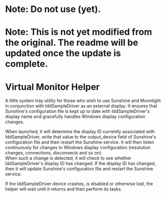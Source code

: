 # Note: Do not use (yet).
# Note: This is not yet modified from the original. The readme will be updated once the update is complete.

# Virtual Monitor Helper
A little system tray utility for those who wish to use Sunshine and Moonlight in conjunction with IddSampleDriver as an external display.  It ensures that Sunshine's configuration file is kept up to date with IddSampleDriver's display name and gracefully handles Windows display configuration changes.

When launched, it will determine the display ID currently associated with IddSampleDriver, write that value to the output_device field of Sunshine's configuration file
and then restart the Sunshine service.  It will then listen continuously for changes to Windows display configuration (resolution changes, connections, disconnects and so on).  
When such a change is detected, it will check to see whether IddSampleDriver's display ID has changed.  If the display ID has changed, then it will update Sunshine's configuration file and restart the
Sunshine service.

If the IddSampleDriver device crashes, is disabled or otherwise lost, the helper will wait until it returns and then perform its tasks.




